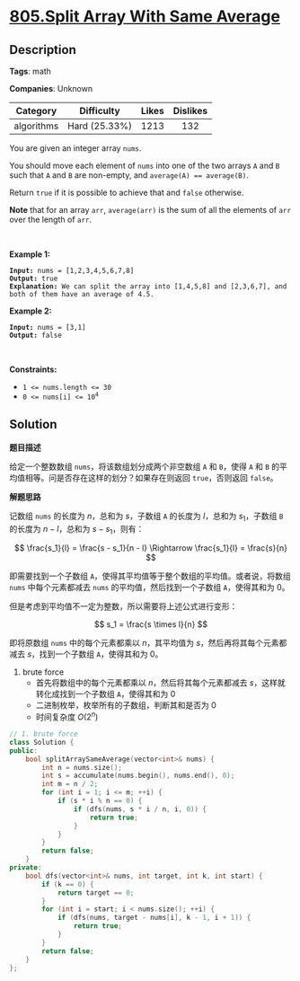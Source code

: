 # [805.Split Array With Same Average](https://leetcode.com/problems/split-array-with-same-average/description/)

## Description

**Tags**: math

**Companies**: Unknown

|  Category  |  Difficulty   | Likes | Dislikes |
| :--------: | :-----------: | :---: | :------: |
| algorithms | Hard (25.33%) | 1213  |   132    |

<p>You are given an integer array <code>nums</code>.</p>
<p>You should move each element of <code>nums</code> into one of the two arrays <code>A</code> and <code>B</code> such that <code>A</code> and <code>B</code> are non-empty, and <code>average(A) == average(B)</code>.</p>
<p>Return <code>true</code> if it is possible to achieve that and <code>false</code> otherwise.</p>
<p><strong>Note</strong> that for an array <code>arr</code>, <code>average(arr)</code> is the sum of all the elements of <code>arr</code> over the length of <code>arr</code>.</p>
<p>&nbsp;</p>
<p><strong class="example">Example 1:</strong></p>
<pre><code><strong>Input:</strong> nums = [1,2,3,4,5,6,7,8]
<strong>Output:</strong> true
<strong>Explanation:</strong> We can split the array into [1,4,5,8] and [2,3,6,7], and both of them have an average of 4.5.</code></pre>
<p><strong class="example">Example 2:</strong></p>
<pre><code><strong>Input:</strong> nums = [3,1]
<strong>Output:</strong> false</code></pre>
<p>&nbsp;</p>
<p><strong>Constraints:</strong></p>
<ul>
  <li><code>1 &lt;= nums.length &lt;= 30</code></li>
  <li><code>0 &lt;= nums[i] &lt;= 10<sup>4</sup></code></li>
</ul>

## Solution

**题目描述**

给定一个整数数组 `nums`，将该数组划分成两个非空数组 `A` 和 `B`，使得 `A` 和 `B` 的平均值相等。问是否存在这样的划分？如果存在则返回 `true`，否则返回 `false`。

**解题思路**

记数组 `nums` 的长度为 $n$，总和为 $s$，子数组 `A` 的长度为 $l$，总和为 $s_1$，子数组 `B` 的长度为 $n - l$，总和为 $s - s_1$，则有：

$$
\frac{s_1}{l} = \frac{s - s_1}{n - l} \Rightarrow \frac{s_1}{l} = \frac{s}{n}
$$

即需要找到一个子数组 `A`，使得其平均值等于整个数组的平均值。或者说，将数组 `nums` 中每个元素都减去 `nums` 的平均值，然后找到一个子数组 `A`，使得其和为 0。

但是考虑到平均值不一定为整数，所以需要将上述公式进行变形：

$$
s_1 = \frac{s \times l}{n}
$$

即将原数组 `nums` 中的每个元素都乘以 $n$，其平均值为 $s$，然后再将其每个元素都减去 $s$，找到一个子数组 `A`，使得其和为 0。

1. brute force
   - 首先将数组中的每个元素都乘以 $n$，然后将其每个元素都减去 $s$，这样就转化成找到一个子数组 `A`，使得其和为 0
   - 二进制枚举，枚举所有的子数组，判断其和是否为 0
   - 时间复杂度 $O(2^n)$

```cpp
// 1. brute force
class Solution {
public:
    bool splitArraySameAverage(vector<int>& nums) {
        int n = nums.size();
        int s = accumulate(nums.begin(), nums.end(), 0);
        int m = n / 2;
        for (int i = 1; i <= m; ++i) {
            if (s * i % n == 0) {
                if (dfs(nums, s * i / n, i, 0)) {
                    return true;
                }
            }
        }
        return false;
    }
private:
    bool dfs(vector<int>& nums, int target, int k, int start) {
        if (k == 0) {
            return target == 0;
        }
        for (int i = start; i < nums.size(); ++i) {
            if (dfs(nums, target - nums[i], k - 1, i + 1)) {
                return true;
            }
        }
        return false;
    }
};
```
```
